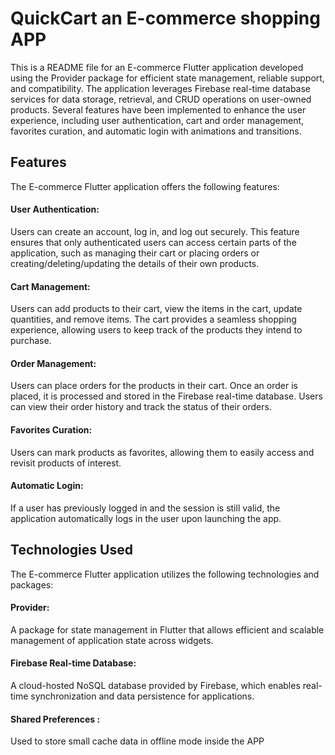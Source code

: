 
# QuickCart an E-commerce shopping APP
This is a README file for an E-commerce Flutter application developed using the Provider package for efficient state management, reliable support, and compatibility. The application leverages Firebase real-time database services for data storage, retrieval, and CRUD operations on user-owned products. Several features have been implemented to enhance the user experience, including user authentication, cart and order management, favorites curation, and automatic login with animations and transitions.




## Features
The E-commerce Flutter application offers the following features:

#### User Authentication: 
Users can create an account, log in, and log out securely. This feature ensures that only authenticated users can access certain parts of the application, such as managing their cart or placing orders or creating/deleting/updating  the details of their own products.

#### Cart Management: 
Users can add products to their cart, view the items in the cart, update quantities, and remove items. The cart provides a seamless shopping experience, allowing users to keep track of the products they intend to purchase.

#### Order Management: 
Users can place orders for the products in their cart. Once an order is placed, it is processed and stored in the Firebase real-time database. Users can view their order history and track the status of their orders.

#### Favorites Curation: 
Users can mark products as favorites, allowing them to easily access and revisit products of interest. 

#### Automatic Login:
If a user has previously logged in and the session is still valid, the application automatically logs in the user upon launching the app.

## Technologies Used
The E-commerce Flutter application utilizes the following technologies and packages:


#### Provider: 
A package for state management in Flutter that allows efficient and scalable management of application state across widgets.

#### Firebase Real-time Database: 
A cloud-hosted NoSQL database provided by Firebase, which enables real-time synchronization and data persistence for applications.

#### Shared Preferences : 
Used to store small cache data in offline mode inside the APP
